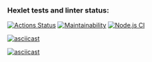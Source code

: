 ### Hexlet tests and linter status:
[![Actions Status](https://github.com/kirillmarkeyev/frontend-project-lvl1/workflows/hexlet-check/badge.svg)](https://github.com/kirillmarkeyev/frontend-project-lvl1/actions)
[![Maintainability](https://api.codeclimate.com/v1/badges/a99a88d28ad37a79dbf6/maintainability)](https://codeclimate.com/github/codeclimate/codeclimate/maintainability)
[![Node.js CI](https://github.com/kirillmarkeyev/frontend-project-lvl1/actions/workflows/learn-github-actions.yml/badge.svg)](https://github.com/kirillmarkeyev/frontend-project-lvl1/actions/workflows/learn-github-actions.yml)

[![asciicast](https://asciinema.org/a/eHwHpKIxUyGwxXT7mpKwyo6Cl.svg)](https://asciinema.org/a/eHwHpKIxUyGwxXT7mpKwyo6Cl)

[![asciicast](https://asciinema.org/a/ImtKNvf9dvzycqVsOsXmjJXIc.svg)](https://asciinema.org/a/ImtKNvf9dvzycqVsOsXmjJXIc)
